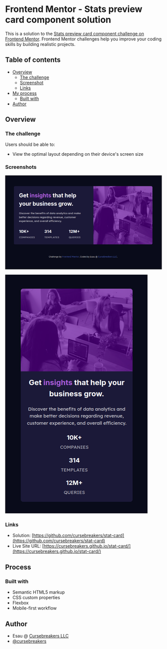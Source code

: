 # Frontend Mentor - Stats preview card component solution

This is a solution to the [Stats preview card component challenge on Frontend Mentor](https://www.frontendmentor.io/challenges/stats-preview-card-component-8JqbgoU62). Frontend Mentor challenges help you improve your coding skills by building realistic projects. 

## Table of contents

- [Overview](#overview)
  - [The challenge](#the-challenge)
  - [Screenshot](#screenshot)
  - [Links](#links)
- [My process](#my-process)
  - [Built with](#built-with)
- [Author](#author)

## Overview

### The challenge

Users should be able to:

- View the optimal layout depending on their device's screen size

### Screenshots

![](./images/desktop.png)

![](./images/mobile.png)

### Links

- Solution: [https://github.com/cursebreakers/stat-card](https://github.com/cursebreakers/stat-card)
- Live Site URL: [https://cursebreakers.github.io/stat-card/](https://cursebreakers.github.io/stat-card/)

## Process

### Built with

- Semantic HTML5 markup
- CSS custom properties
- Flexbox
- Mobile-first workflow

## Author

- Esau @ [Cursebreakers LLC](https://cursebreakers.net)
- [@cursebreakers](https://www.frontendmentor.io/profile/cursebreakers)

